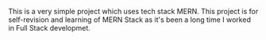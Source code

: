 This is a very simple project which uses tech stack MERN. This project is for self-revision and learning of MERN Stack as it's been a long time I worked in Full Stack developmet.
